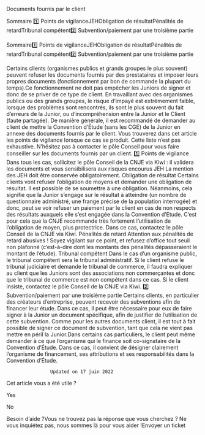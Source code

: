 



Documents fournis par le client

Sommaire 
1️⃣ Points de vigilanceJEHObligation de résultatPénalités de retardTribunal compétent2️⃣ Subvention/paiement par une troisième partie



Sommaire1️⃣ Points de vigilanceJEHObligation de résultatPénalités de retardTribunal compétent2️⃣ Subvention/paiement par une troisième partie





 













Certains clients (organismes publics et grands groupes le plus souvent) peuvent refuser les documents fournis par des prestataires et imposer leurs propres documents (fonctionnement par bon de commande la plupart du temps).Ce fonctionnement ne doit pas empêcher les Juniors de signer et donc de se priver de ce type de client.
En travaillant avec des organismes publics ou des grands groupes, le risque d’impayé est extrêmement faible, lorsque des problèmes sont rencontrés, ils sont le plus souvent du fait d’erreurs de la Junior, ou d’incompréhension entre la Junior et le Client (faute partagée).
De manière générale, il est recommandé de demander au client de mettre la Convention d’Étude (sans les CGE) de la Junior en annexe des documents fournis par le client.
Vous trouverez dans cet article les points de vigilance lorsque ce cas se produit. Cette liste n’est pas exhaustive. N’hésitez pas à contacter le pôle Conseil pour vous faire conseiller sur les documents fournis par un client.
1️⃣ Points de vigilance
Dans tous les cas, sollicitez le pôle Conseil de la CNJE via Kiwi : il validera les documents et vous sensibilisera aux risques encourus
JEH
La mention des JEH doit être conservée obligatoirement.
Obligation de résultat
Certains clients vont refuser l’obligation de moyens et demander une obligation de résultat.
Il est possible de se soumettre à une obligation. Néanmoins, cela signifie que la Junior s’engage sur le résultat à atteindre (un nombre de questionnaire administré, une frange précise de la population interrogée) et donc, peut se voir refuser un paiement par le client en cas de non respects des résultats auxquels elle s’est engagée dans la Convention d’Etude. C’est pour cela que la CNJE recommande très fortement l’utilisation de l’obligation de moyen, plus protectrice. Dans ce cas, contactez le pôle Conseil de la CNJE via Kiwi.
Pénalités de retard
Attention aux pénalités de retard abusives ! Soyez vigilant sur ce point, et refusez d’office tout seuil non plafonné (c’est-à-dire dont les montants des pénalités dépasseraient le montant de l’étude).
Tribunal compétent
Dans le cas d’un organisme public, le tribunal compétent sera le tribunal administratif.
Si le client refuse le tribunal judiciaire et demande le tribunal de commerce, il faudra expliquer au client que les Juniors sont des associations non commerçantes et donc que le tribunal de commerce est non compétent dans ce cas.
Si le client insiste, contactez le pôle Conseil de la CNJE via Kiwi.
2️⃣ Subvention/paiement par une troisième partie
Certains clients, en particulier des créateurs d’entreprise, peuvent recevoir des subventions afin de financer leur étude. Dans ce cas, il peut être nécessaire pour eux de faire signer à la Junior un document spécifique, afin de justifier de l’utilisation de cette subvention. Comme pour les autres documents client, il est tout à fait possible de signer ce document de subvention, tant que cela ne vient pas mettre en péril la Junior.Dans certains cas particuliers, le client peut même demander à ce que l’organisme qui le finance soit co-signataire de la Convention d’Étude. Dans ce cas, il convient de désigner clairement l’organisme de financement, ses attributions et ses responsabilités dans la Convention d’Étude.


					Updated on 17 juin 2022				



Cet article vous a été utile ?




Yes



No





Besoin d’aide ?Vous ne trouvez pas la réponse que vous cherchez ? Ne vous inquiétez pas, nous sommes là pour vous aider !Envoyer un ticket

